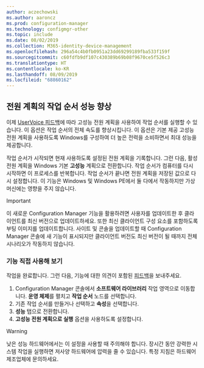 ```yaml
---
author: aczechowski
ms.author: aaroncz
ms.prod: configuration-manager
ms.technology: configmgr-other
ms.topic: include
ms.date: 08/02/2019
ms.collection: M365-identity-device-management
ms.openlocfilehash: 296a54c4b0fb0951a23dd69299189fba533f159f
ms.sourcegitcommit: c60fdfb9df107c430389b69b08f9670ce5f526c3
ms.translationtype: HT
ms.contentlocale: ko-KR
ms.lasthandoff: 08/09/2019
ms.locfileid: "68860162"
---
```

## <a name="bkmk_tsperf"></a> 전원 계획의 작업 순서 성능 향상

<!--3555926-->

이제 [UserVoice 피드백](https://configurationmanager.uservoice.com/forums/300492-ideas/suggestions/13442805-speed-up-osd-by-having-configmgr-set-high-performa)에 따라 고성능 전원 계획을 사용하여 작업 순서를 실행할 수 있습니다. 이 옵션은 작업 순서의 전체 속도를 향상시킵니다. 이 옵션은 기본 제공 고성능 전원 계획을 사용하도록 Windows를 구성하여 더 높은 전력을 소비하면서 최대 성능을 제공합니다.

작업 순서가 시작되면 현재 사용하도록 설정된 전원 계획을 기록합니다. 그런 다음, 활성 전원 계획을 Windows 기본 **고성능** 계획으로 전환합니다. 작업 순서가 컴퓨터를 다시 시작하면 이 프로세스를 반복합니다. 작업 순서가 끝나면 전원 계획을 저장된 값으로 다시 설정합니다. 이 기능은 Windows 및 Windows PE에서 둘 다에서 작동하지만 가상 머신에는 영향을 주지 않습니다.

> [!Important]
> 이 새로운 Configuration Manager 기능을 활용하려면 사용자를 업데이트한 후 클라이언트를 최신 버전으로 업데이트하세요. 또한 최신 클라이언트 구성 요소를 포함하도록 부팅 이미지를 업데이트합니다. 사이트 및 콘솔을 업데이트할 때 Configuration Manager 콘솔에 새 기능이 표시되지만 클라이언트 버전도 최신 버전이 될 때까지 전체 시나리오가 작동하지 않습니다.

### <a name="try-it-out"></a>기능 직접 사용해 보기

작업을 완료합니다. 그런 다음, 기능에 대한 의견이 포함된 [피드백](/sccm/core/understand/find-help#product-feedback)을 보내주세요.

1. Configuration Manager 콘솔에서 **소프트웨어 라이브러리** 작업 영역으로 이동합니다. **운영 체제**를 펼치고 **작업 순서** 노드를 선택합니다.
1. 기존 작업 순서를 만들거나 선택하고 **속성**을 선택합니다.
1. **성능** 탭으로 전환합니다.
1. **고성능 전원 계획으로 실행** 옵션을 사용하도록 설정합니다.

> [!Warning]
> 낮은 성능 하드웨어에서는 이 설정을 사용할 때 주의해야 합니다. 장시간 동안 강력한 시스템 작업을 실행하면 저사양 하드웨어에 압력을 줄 수 있습니다. 특정 지침은 하드웨어 제조업체에 문의하세요.
